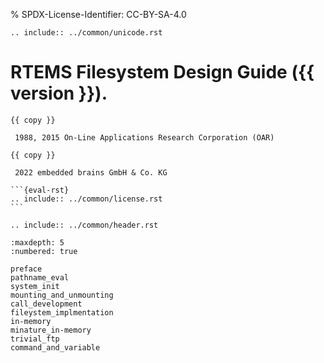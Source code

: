 % SPDX-License-Identifier: CC-BY-SA-4.0

```{eval-rst}
.. include:: ../common/unicode.rst
```

# RTEMS Filesystem Design Guide ({{ version }}).

````{topic} Copyrights and License
{{ copy }}

 1988, 2015 On-Line Applications Research Corporation (OAR)

{{ copy }}

 2022 embedded brains GmbH & Co. KG

```{eval-rst}
.. include:: ../common/license.rst
```
````

```{eval-rst}
.. include:: ../common/header.rst
```

```{toctree}
:maxdepth: 5
:numbered: true

preface
pathname_eval
system_init
mounting_and_unmounting
call_development
fileystem_implmentation
in-memory
minature_in-memory
trivial_ftp
command_and_variable
```
